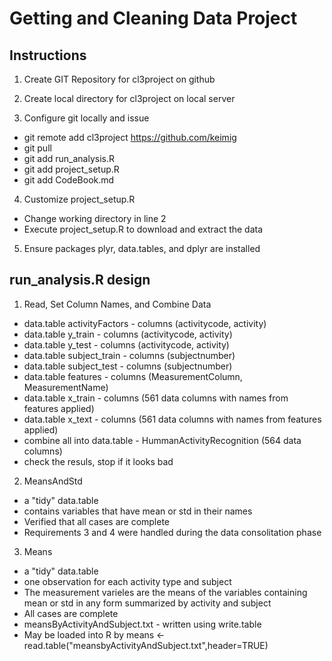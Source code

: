 # Getting and Cleaning Data Project 

## Instructions
1. Create GIT Repository for cl3project on github

2. Create local directory for cl3project on local server

3. Configure git locally and issue
  * git remote add cl3project https://github.com/keimig
  * git pull
  * git add run_analysis.R
  * git add project_setup.R
  * git add CodeBook.md
  
4. Customize project_setup.R
  * Change working directory in line 2
  * Execute project_setup.R to download and extract the data

5.  Ensure packages plyr, data.tables, and dplyr are installed 

## run_analysis.R design

1. Read, Set Column Names, and Combine Data 
  * data.table activityFactors - columns (activitycode, activity)
  * data.table y_train         - columns (activitycode, activity)
  * data.table y_test          - columns (activitycode, activity)
  * data.table subject_train   - columns (subjectnumber)
  * data.table subject_test    - columns (subjectnumber)
  * data.table features        - columns (MeasurementColumn, MeasurementName)
  * data.table x_train         - columns (561 data columns with names from features applied)
  * data.table x_text          - columns (561 data columns with names from features applied)
  * combine all into data.table - HummanActivityRecognition (564 data columns)
  * check the resuls, stop if it looks bad

2. MeansAndStd 
  * a "tidy" data.table 
  * contains variables that have mean or std in their names 
  * Verified that all cases are complete
  * Requirements 3 and 4 were handled during the data consolitation phase 

3. Means
  * a "tidy" data.table 
  * one observation for each activity type and subject
  * The measurement varieles are the means of the variables containing mean or std in any form summarized by activity and subject
  * All cases are complete
  * meansByActivityAndSubject.txt - written using write.table 
  * May be loaded into R by means <- read.table("meansbyActivityAndSubject.txt",header=TRUE)
